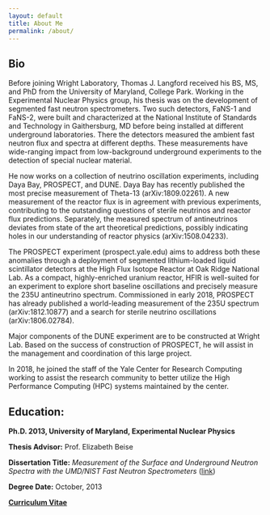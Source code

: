 ```yaml
---
layout: default
title: About Me
permalink: /about/
---
```


## Bio

Before joining Wright Laboratory, Thomas J. Langford received his BS, MS, and PhD from the University of Maryland, College Park. Working in the Experimental Nuclear Physics group, his thesis was on the development of segmented fast neutron spectrometers. Two such detectors, FaNS-1 and FaNS-2, were built and characterized at the National Institute of Standards and Technology in Gaithersburg, MD before being installed at different underground laboratories. There the detectors measured the ambient fast neutron flux and spectra at different depths. These measurements have wide-ranging impact from low-background underground experiments to the detection of special nuclear material.

He now works on a collection of neutrino oscillation experiments, including Daya Bay, PROSPECT, and DUNE. Daya Bay has recently published the most precise measurement of Theta-13 (arXiv:1809.02261). A new measurement of the reactor flux is in agreement with previous experiments, contributing to the outstanding questions of sterile neutrinos and reactor flux predictions. Separately, the measured spectrum of antineutrinos deviates from state of the art theoretical predictions, possibly indicating holes in our understanding of reactor physics (arXiv:1508.04233).

The PROSPECT experiment (prospect.yale.edu) aims to address both these anomalies through a deployment of segmented lithium-loaded liquid scintillator detectors at the High Flux Isotope Reactor at Oak Ridge National Lab. As a compact, highly-enriched uranium reactor, HFIR is well-suited for an experiment to explore short baseline oscillations and precisely measure the 235U antineutrino spectrum. Commissioned in early 2018, PROSPECT has already published a world-leading measurement of the 235U spectrum (arXiv:1812.10877) and a search for sterile neutrino oscillations (arXiv:1806.02784).

Major components of the DUNE experiment are to be constructed at Wright Lab. Based on the success of construction of PROSPECT, he will assist in the management and coordination of this large project.

In 2018, he joined the staff of the Yale Center for Research Computing working to assist the research community to better utilize the High Performance Computing (HPC) systems maintained by the center.

## Education:

**Ph.D. 2013, University of Maryland, Experimental Nuclear Physics**

**Thesis Advisor:** Prof. Elizabeth Beise

**Dissertation Title:** _Measurement of the Surface and Underground Neutron Spectra with the UMD/NIST Fast Neutron Spectrometers_ ([link](http://drum.lib.umd.edu/handle/1903/14895))

**Degree Date:** October, 2013

[**Curriculum Vitae**](/assets/LangfordResume.pdf)
